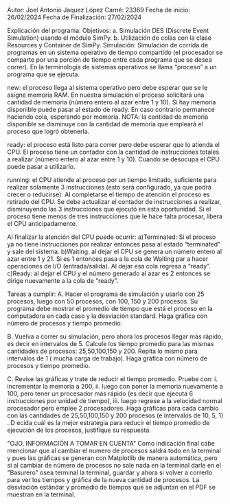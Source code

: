 Autor: Joel Antonio Jaquez López
Carné: 23369
Fecha de inicio: 26/02/2024
Fecha de Finalización: 27/02/2024

Explicación del programa:
Objetivos:
a. Simulación DES (Discrete Event Simulation) usando el módulo SimPy.
b. Utilización de colas con la clase Resources y Container de SimPy.
Simulación:
Simulación de corrida de programas en un sistema operativo de tiempo compartido (el procesador se comparte por una
porción de tiempo entre cada programa que se desea correr). En la terminología de sistemas operativos se llama “proceso” a
un programa que se ejecuta.

new: el proceso llega al sistema operativo pero debe esperar que se le asigne memoria RAM. En nuestra simulación el
proceso solicitará una cantidad de memoria (número entero al azar entre 1 y 10). Si hay memoria disponible puede pasar al
estado de ready. En caso contrario permanece haciendo cola, esperando por memoria. NOTA: la cantidad de memoria
disponible se disminuye con la cantidad de memoria que empleará el proceso que logró obtenerla.

ready: el proceso está listo para correr pero debe esperar que lo atienda el CPU. El proceso tiene un contador con la cantidad
de instrucciones totales a realizar (número entero al azar entre 1 y 10). Cuando se desocupa el CPU puede pasar a utilizarlo.

running: el CPU atiende al proceso por un tiempo limitado, suficiente para realizar solamente 3 instrucciones (esto será
configurado, ya que podrá crecer o reducirse). Al completarse el tiempo de atención el proceso es retirado del CPU. Se debe
actualizar el contador de instrucciones a realizar, disminuyendo las 3 instrucciones que ejecutó en esta oportunidad. Si el
proceso tiene menos de tres instrucciones que le hace falta procesar, libera el CPU anticipadamente.

Al finalizar la atención del CPU puede ocurrir:
a)Terminated: Si el proceso ya no tiene instrucciones por realizar entonces pasa al estado “terminated” y sale del sistema.
b)Waiting: al dejar el CPU se genera un número entero al azar entre 1 y 21. Si es 1 entonces pasa a la cola de Waiting par a
hacer operaciones de I/O (entrada/salida). Al dejar esa cola regresa a “ready”.
c)Ready: al dejar el CPU y el número generado al azar es 2 entonces se dirige nuevamente a la cola de “ready”.

Tareas a cumplir:
A. Hacer el programa de simulación y usarlo con 25 procesos, luego con 50 procesos, con 100, 150 y 200 procesos. Su
programa debe mostrar el promedio de tiempo que está el proceso en la computadora en cada caso y la desviación
standard. Haga gráfica con número de procesos y tiempo promedio.

B. Vuelva a correr su simulación, pero ahora los procesos llegar más rápido, es decir en intervalos de 5. Calcule los tiempo
promedio para las mismas cantidades de procesos: 25,50,100,150 y 200. Repita lo mismo para intervalos de 1 ( mucha
carga de trabajo). Haga gráfica con número de procesos y tiempo promedio.

C. Revise las gráficas y trate de reducir el tiempo promedio. Pruebe con:
    i. incrementar la memoria a 200,
    ii. luego con poner la memoria nuevamente a 100, pero tener un procesador más rápido (es decir que ejecuta 6  
    instrucciones por unidad de tiempo),
    iii. luego regrese a la velocidad normal procesador pero emplee 2 procesadores.
Haga gráficas para cada cambio con las cantidades de 25,50,100,150 y 200 procesos (e intervalos de 10, 5, 1) . D ecida
cuál es la mejor estrategia para reducir el tiempo promedio de ejecución de los procesos, justifique su respuesta.

"OJO, INFORMACIÓN A TOMAR EN CUENTA"
Como indicación final cabe mencionar que al cambiar el numero de procesos saldrá todo en la terminal y pues las gráficas se generan con Matplotlib de manera automática, pero si al cambiar de número de procesos no sale nada en la terminal darle en el "Basurero"
osea terminal la terminal, guardar y ahora si volver a correrlo para ver los tiempos y gráfica de la nueva cantidad de procesos. La desviación estándar y promedio de tiempos que se adjuntan en el PDF se muestran en la terminal.
